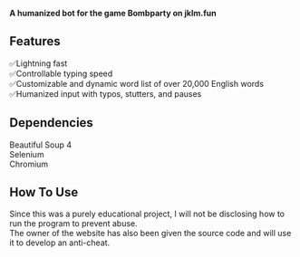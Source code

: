 **A humanized bot for the game Bombparty on jklm.fun**

## Features
✅Lightning fast\
✅Controllable typing speed\
✅Customizable and dynamic word list of over 20,000 English words\
✅Humanized input with typos, stutters, and pauses

## Dependencies
Beautiful Soup 4\
Selenium\
Chromium

## How To Use
Since this was a purely educational project, I will not be disclosing how to run the program to prevent abuse.\
The owner of the website has also been given the source code and will use it to develop an anti-cheat.
